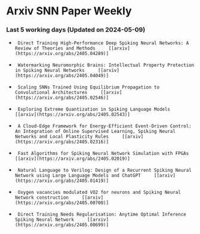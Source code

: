 # Arxiv SNN Paper Weekly


 ### **Last 5 working days (Updated on 2024-05-09)** 


-      Direct Training High-Performance Deep Spiking Neural Networks: A Review of Theories and Methods     [[arxiv](https://arxiv.org/abs/2405.04289)]

-      Watermarking Neuromorphic Brains: Intellectual Property Protection in Spiking Neural Networks     [[arxiv](https://arxiv.org/abs/2405.04049)]

-      Scaling SNNs Trained Using Equilibrium Propagation to Convolutional Architectures     [[arxiv](https://arxiv.org/abs/2405.02546)]

-      Exploring Extreme Quantization in Spiking Language Models     [[arxiv](https://arxiv.org/abs/2405.02543)]

-      A Cloud-Edge Framework for Energy-Efficient Event-Driven Control: An Integration of Online Supervised Learning, Spiking Neural Networks and Local Plasticity Rules     [[arxiv](https://arxiv.org/abs/2405.02316)]

-      Fast Algorithms for Spiking Neural Network Simulation with FPGAs     [[arxiv](https://arxiv.org/abs/2405.02019)]

-      Natural Language to Verilog: Design of a Recurrent Spiking Neural Network using Large Language Models and ChatGPT     [[arxiv](https://arxiv.org/abs/2405.01419)]

-      Oxygen vacancies modulated VO2 for neurons and Spiking Neural Network construction     [[arxiv](https://arxiv.org/abs/2405.00700)]

-      Direct Training Needs Regularisation: Anytime Optimal Inference Spiking Neural Network     [[arxiv](https://arxiv.org/abs/2405.00699)]

